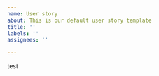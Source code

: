 ```yaml
---
name: User story
about: This is our default user story template
title: ''
labels: ''
assignees: ''

---
```


test
